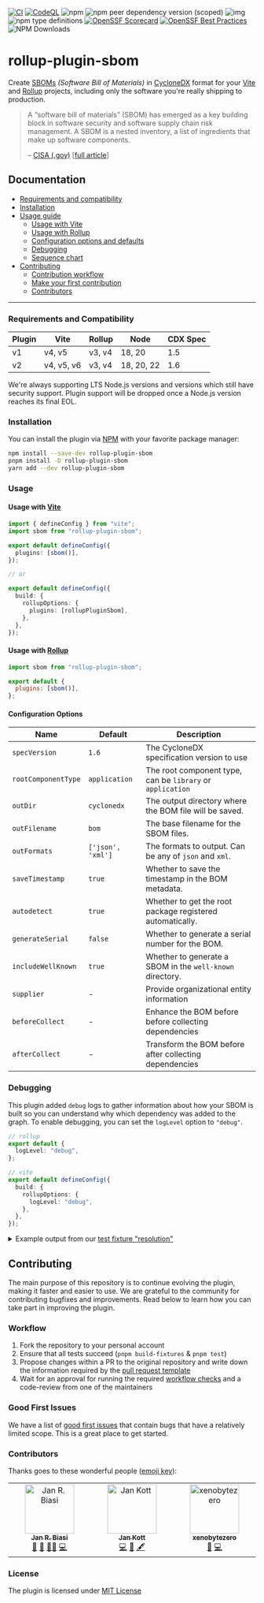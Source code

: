 [![CI](https://github.com/janbiasi/rollup-plugin-sbom/actions/workflows/ci.yml/badge.svg?branch=main)](https://github.com/janbiasi/rollup-plugin-sbom/actions/workflows/ci.yml) [![CodeQL](https://github.com/janbiasi/rollup-plugin-sbom/actions/workflows/github-code-scanning/codeql/badge.svg?branch=main)](https://github.com/janbiasi/rollup-plugin-sbom/actions/workflows/github-code-scanning/codeql) ![npm](https://img.shields.io/npm/v/rollup-plugin-sbom)
![npm peer dependency version (scoped)](https://img.shields.io/npm/dependency-version/rollup-plugin-sbom/peer/rollup?logo=rollupdotjs&color=%23EA483F) ![img](https://img.shields.io/badge/semver-2.0.0-green?logo=semver) ![npm type definitions](https://img.shields.io/npm/types/rollup-plugin-sbom) [![OpenSSF Scorecard](https://api.securityscorecards.dev/projects/github.com/janbiasi/rollup-plugin-sbom/badge)](https://securityscorecards.dev/viewer/?uri=github.com/janbiasi/rollup-plugin-sbom) [![OpenSSF Best Practices](https://www.bestpractices.dev/projects/8443/badge)](https://www.bestpractices.dev/projects/8443) ![NPM Downloads](https://img.shields.io/npm/dm/rollup-plugin-sbom)

# rollup-plugin-sbom

Create [SBOMs]() _(Software Bill of Materials)_ in [CycloneDX](https://cyclonedx.org/) format for your [Vite](https://vitejs.dev/) and [Rollup](https://rollupjs.org/) projects, including only the software you're really shipping to production.

> A “software bill of materials” (SBOM) has emerged as a key building block in software security and software supply chain risk management. A SBOM is a nested inventory, a list of ingredients that make up software components.
>
> – [CISA (.gov)](https://www.cisa.gov) [[full article](https://www.cisa.gov/sbom)]

## Documentation

- [Requirements and compatibility](#requirements-and-compatibility)
- [Installation](#installation)
- [Usage guide](#usage)
  - [Usage with Vite](#usage-with-vite)
  - [Usage with Rollup](#usage-with-rollup)
  - [Configuration options and defaults](#configuration-options)
  - [Debugging](#debugging)
  - [Sequence chart](#sequence-chart)
- [Contributing](#contributing)
  - [Contribution workflow](#workflow)
  - [Make your first contribution](#good-first-issues)
  - [Contributors](#contributors)

---

### Requirements and Compatibility

| Plugin | Vite       | Rollup | Node       | CDX Spec |
| ------ | ---------- | ------ | ---------- | -------- |
| v1     | v4, v5     | v3, v4 | 18, 20     | 1.5      |
| v2     | v4, v5, v6 | v3, v4 | 18, 20, 22 | 1.6      |

We're always supporting LTS Node.js versions and versions which still have security support.
Plugin support will be dropped once a Node.js version reaches its final EOL.

### Installation

You can install the plugin via [NPM](https://www.npmjs.com/package/rollup-plugin-sbom) with your favorite package manager:

```sh
npm install --save-dev rollup-plugin-sbom
pnpm install -D rollup-plugin-sbom
yarn add --dev rollup-plugin-sbom
```

### Usage

#### Usage with [Vite](https://vitejs.dev/)

```ts
import { defineConfig } from "vite";
import sbom from "rollup-plugin-sbom";

export default defineConfig({
  plugins: [sbom()],
});

// or

export default defineConfig({
  build: {
    rollupOptions: {
      plugins: [rollupPluginSbom],
    },
  },
});
```

#### Usage with [Rollup](https://rollupjs.org/)

```js
import sbom from "rollup-plugin-sbom";

export default {
  plugins: [sbom()],
};
```

#### Configuration Options

| Name                | Default           | Description                                                |
| ------------------- | ----------------- | ---------------------------------------------------------- |
| `specVersion`       | `1.6`             | The CycloneDX specification version to use                 |
| `rootComponentType` | `application`     | The root component type, can be `library` or `application` |
| `outDir`            | `cyclonedx`       | The output directory where the BOM file will be saved.     |
| `outFilename`       | `bom`             | The base filename for the SBOM files.                      |
| `outFormats`        | `['json', 'xml']` | The formats to output. Can be any of `json` and `xml`.     |
| `saveTimestamp`     | `true`            | Whether to save the timestamp in the BOM metadata.         |
| `autodetect`        | `true`            | Whether to get the root package registered automatically.  |
| `generateSerial`    | `false`           | Whether to generate a serial number for the BOM.           |
| `includeWellKnown`  | `true`            | Whether to generate a SBOM in the `well-known` directory.  |
| `supplier`          | -                 | Provide organizational entity information                  |
| `beforeCollect`     | -                 | Enhance the BOM before before collecting dependencies      |
| `afterCollect`      | -                 | Transform the BOM before after collecting dependencies     |

### Debugging

This plugin added `debug` logs to gather information about how your SBOM is built so you can
understand why which dependency was added to the graph. To enable debugging, you can set the `logLevel` option to `"debug"`.

```ts
// rollup
export default {
  logLevel: "debug",
};

// vite
export default defineConfig({
  build: {
    rollupOptions: {
      logLevel: "debug",
    },
  },
});
```

<details>
<summary>Example output from our <a href="./test/fixtures/resolution/">test fixture "resolution"</a></summary>

General advice on when and how to read the debug information:

- Find out which tools are registered (`Registering tool <name>`)
- Find out which generated bundles are analyzed (`Processing generated module <filename>`)
- Check analyzed third party modules and their tree (`Processing <vendor-module> (imported by <filename> - depends on <transitive-deps>)`)

```text
[plugin rollup-plugin-sbom] Autodetection enabled, trying to resolve root component
[plugin rollup-plugin-sbom] Saving timestamp to SBOM
[plugin rollup-plugin-sbom] Generating serial number for SBOM
[plugin rollup-plugin-sbom] Registering tool rollup-plugin-sbom
[plugin rollup-plugin-sbom] Registering tool vite
[plugin rollup-plugin-sbom] Registering tool rollup
[plugin rollup-plugin-sbom] Processing generated module "index.js"
[plugin rollup-plugin-sbom] Found 4 external modules within "index.js"
[plugin rollup-plugin-sbom] Found 3 unique external modules accross all bundles
[plugin rollup-plugin-sbom] Processing a (imported by /rollup-plugin-sbom/test/fixtures/resolution/node_modules/a/index.js - depends on c)
[plugin rollup-plugin-sbom] Attaching nested dependency "c" to parent component a
[plugin rollup-plugin-sbom] Processing c (imported by /rollup-plugin-sbom/test/fixtures/resolution/node_modules/a/node_modules/c/index.js - depends on none)
[plugin rollup-plugin-sbom] Processing side-effect (imported by /rollup-plugin-sbom/test/fixtures/resolution/node_modules/b/node_modules/side-effect/index.js - depends on none)
[plugin rollup-plugin-sbom] Processing b (imported by /rollup-plugin-sbom/test/fixtures/resolution/node_modules/b/index.js - depends on a, side-effect)
[plugin rollup-plugin-sbom] Attaching nested dependency "a" to parent component b
[plugin rollup-plugin-sbom] Processing a (imported by /rollup-plugin-sbom/test/fixtures/resolution/node_modules/b/node_modules/a/index.js - depends on none)
[plugin rollup-plugin-sbom] Attaching nested dependency "side-effect" to parent component b
[plugin rollup-plugin-sbom] Emitting SBOM asset to plugin-outdir/filename.json
[plugin rollup-plugin-sbom] Emitting SBOM asset to plugin-outdir/filename.xml
[plugin rollup-plugin-sbom] Emitting well-known file to .well-known/sbom
```

### Sequence chart

```mermaid
---
config:
  theme: base
  themeVariables:
    primaryColor: "#00ff00"
---
sequenceDiagram
  participant Bundler
  box Hook Phases
    participant SB as Start Build
    participant MP as Module Parsed
    participant GB as Generate Bundle
    participant EF as Emit Files
  end
  box Plugin
    participant AN as Analyzer
    participant PR as Package Registry
  end
  activate Bundler
  activate SB
    Bundler->>SB: Register Root Component
    Bundler->>SB: Register Tools
  deactivate SB
  Bundler-->>MP: Invoke for each module
  activate MP
    MP-->>PR: Find and load package.json
  deactivate MP
  activate GB
    Bundler->>GB: Invoke with generated chunks
    AN->>AN: Build tree (recursive)
    GB->>AN: Analyze generated chunk
    AN->>GB: Send module tree
    GB->>PR: Request package.json for module
    PR->>GB: Return normalized package
    GB->>EF: Emit SBOM files
    GB->>EF: Emit Well Known
  deactivate GB
  EF->>Bundler: Finish build
  deactivate Bundler
```

</details>

## Contributing

The main purpose of this repository is to continue evolving the plugin, making it faster and easier to use. We are grateful to the community for contributing bugfixes and improvements. Read below to learn how you can take part in improving the plugin.

### Workflow

1. Fork the repository to your personal account
2. Ensure that all tests succeed (`pnpm build-fixtures` & `pnpm test`)
3. Propose changes within a PR to the original repository and write down the information required by the [pull request template](./.github/pull_request_template.md)
4. Wait for an approval for running the required [workflow checks](./.github/workflows/ci.yml) and a code-review from one of the maintainers

### Good First Issues

We have a list of [good first issues](https://github.com/janbiasi/rollup-plugin-sbom/labels/good%20first%20issue) that contain bugs that have a relatively limited scope. This is a great place to get started.

### Contributors

Thanks goes to these wonderful people ([emoji key](https://allcontributors.org/docs/en/emoji-key)):

<!-- ALL-CONTRIBUTORS-LIST:START - Do not remove or modify this section -->
<!-- prettier-ignore-start -->
<!-- markdownlint-disable -->
<table>
  <tbody>
    <tr>
      <td align="center" valign="top" width="14.28%"><a href="https://github.com/janbiasi"><img src="https://avatars.githubusercontent.com/u/4563751?v=4?s=100" width="100px;" alt="Jan R. Biasi"/><br /><sub><b>Jan R. Biasi</b></sub></a><br /><a href="#business-janbiasi" title="Business development">💼</a> <a href="#question-janbiasi" title="Answering Questions">💬</a> <a href="#mentoring-janbiasi" title="Mentoring">🧑‍🏫</a> <a href="https://github.com/janbiasi/rollup-plugin-sbom/commits?author=janbiasi" title="Code">💻</a></td>
      <td align="center" valign="top" width="14.28%"><a href="https://github.com/boostvolt"><img src="https://avatars.githubusercontent.com/u/51777660?v=4?s=100" width="100px;" alt="Jan Kott"/><br /><sub><b>Jan Kott</b></sub></a><br /><a href="https://github.com/janbiasi/rollup-plugin-sbom/commits?author=boostvolt" title="Code">💻</a> <a href="#ideas-boostvolt" title="Ideas, Planning, & Feedback">🤔</a> <a href="#content-boostvolt" title="Content">🖋</a></td>
      <td align="center" valign="top" width="14.28%"><a href="https://github.com/xenobytezero"><img src="https://avatars.githubusercontent.com/u/5059527?v=4?s=100" width="100px;" alt="xenobytezero"/><br /><sub><b>xenobytezero</b></sub></a><br /><a href="https://github.com/janbiasi/rollup-plugin-sbom/issues?q=author%3Axenobytezero" title="Bug reports">🐛</a> <a href="https://github.com/janbiasi/rollup-plugin-sbom/commits?author=xenobytezero" title="Code">💻</a></td>
    </tr>
  </tbody>
</table>

<!-- markdownlint-restore -->
<!-- prettier-ignore-end -->

<!-- ALL-CONTRIBUTORS-LIST:END -->

### License

The plugin is licensed under [MIT License](./LICENSE)
